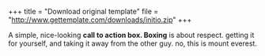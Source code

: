 +++
title = "Download original template"
file = "http://www.gettemplate.com/downloads/initio.zip"
+++

A simple, nice-looking **call to action box</b>. Boxing** is about respect. getting it for yourself, and taking it away from the other guy. no, this is mount everest.
